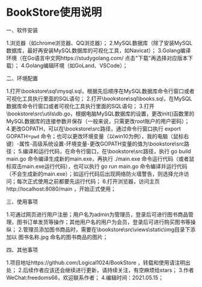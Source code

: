 # BookStore使用说明 
 
一、软件安装 
 
1.浏览器（如chrome浏览器、QQ浏览器）； 
2.MySQL数据库（除了安装MySQL数据库，最好再安装MySQL数据库的可视化工具，如Navicat）； 
3.Golang编译环境（在Go语言中文网https://studygolang.com/ 点击"下载"再选择对应版本下载）； 
4.Golang编辑环境（如GoLand、VSCode）； 
 
二、环境配置 
 
1.打开\bookstore\sql\mysql.sql，根据先后顺序在MySQL数据库命令行窗口或者可视化工具执行里面的SQL语句； 
2.打开\bookstore\sql\books.sql，在MySQL数据库命令行窗口或者可视化工具执行里面的SQL语句； 
3.打开\bookstore\src\utils\db.go，根据电脑MySQL数据库的设置，更改init()函数里的MySQL数据库的连接参数并保存（一般来说，只需更改root账户的用户密码）； 
4.更改GOPATH，可以在\bookstore\src路径，通过命令行窗口执行 export GOPATH=`pwd` 命令；也可以更改环境变量（以win10为例），我的电脑（鼠标右键）-属性-高级系统设置-环境变量-更改GOPATH变量的值为\bookstore\src路径； 
5.编译和运行代码，在命令行窗口，在\bookstore\src路径，执行 go build main.go 命令编译生成新的main.exe，再执行 ./main.exe  命令运行代码（或者鼠标双击main.exe运行代码），也可以执行 go run main.go  命令编译并运行代码（不会生成新的main.exe）；如运行代码后出现网络防火墙警告，则选择允许访问；每次正式使用之前都要先运行代码； 
6.打开浏览器，访问主页http://localhost:8080/main ，开始正式使用； 
 
三、使用事项 
 
1.可通过网页进行用户注册；用户名为admin为管理员，登录后可进行图书商品管理，图书订单发货等操作；其他用户名的用户为会员，登录后可进行购买图书等操纵； 
2.管理员添加图书商品时，需要在\bookstore\src\views\static\img目录下添加以 图书名称.jpg 命名的图书商品的图片； 
 
四、其他事项 
 
1.项目地址https://github.com/Logical1024/BookStore ，转载和使用请注明出处； 
2.后续作者应该还会继续进行更新，请持续关注，有空麻烦给stars； 
3.作者WeChat:freedoms66，欢迎联系作者； 
4.编辑时间：2021.05.15； 
 
